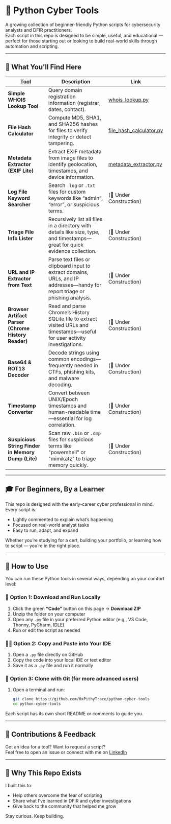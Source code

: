 # 🐍 Python Cyber Tools

A growing collection of beginner-friendly Python scripts for cybersecurity analysts and DFIR practitioners.  
Each script in this repo is designed to be simple, useful, and educational — perfect for those starting out or looking to build real-world skills through automation and scripting.

---

## 🔧 What You'll Find Here

| [Tool](https://github.com/0xPithyTrace/python-cyber-tools/blob/main/tools) | Description | Link |
|------|-------------|--------------|
| **Simple WHOIS Lookup Tool** | Query domain registration information (registrar, dates, contact). | [whois_lookup.py](https://github.com/0xPithyTrace/python-cyber-tools/blob/main/tools/whois_lookup.py) |
| **File Hash Calculator** | Compute MD5, SHA1, and SHA256 hashes for files to verify integrity or detect tampering. | [file_hash_calculator.py](https://github.com/0xPithyTrace/python-cyber-tools/blob/main/tools/file_hash_calculator.py) |
| **Metadata Extractor (EXIF Lite)** | Extract EXIF metadata from image files to identify geolocation, timestamps, and device information. | [metadata_extractor.py](https://github.com/0xPithyTrace/python-cyber-tools/blob/main/tools/metadata_extractor.py) |
| **Log File Keyword Searcher** | Search `.log` or `.txt` files for custom keywords like “admin”, “error”, or suspicious terms. | (🚧 Under Construction) |
| **Triage File Info Lister** | Recursively list all files in a directory with details like size, type, and timestamps—great for quick evidence collection. | (🚧 Under Construction) |
| **URL and IP Extractor from Text** | Parse text files or clipboard input to extract domains, URLs, and IP addresses—handy for report triage or phishing analysis. | (🚧 Under Construction) |
| **Browser Artifact Parser (Chrome History Reader)** | Read and parse Chrome’s History SQLite file to extract visited URLs and timestamps—useful for user activity investigations. | (🚧 Under Construction) |
| **Base64 & ROT13 Decoder** | Decode strings using common encodings—frequently needed in CTFs, phishing kits, and malware decoding. | (🚧 Under Construction) |
| **Timestamp Converter** | Convert between UNIX/Epoch timestamps and human-readable time—essential for log correlation. | (🚧 Under Construction) |
| **Suspicious String Finder in Memory Dump (Lite)** | Scan raw `.bin` or `.dmp` files for suspicious terms like "powershell" or "mimikatz" to triage memory quickly. | (🚧 Under Construction) |

---

## 🎓 For Beginners, By a Learner

This repo is designed with the early-career cyber professional in mind.  
Every script is:
- Lightly commented to explain what’s happening
- Focused on real-world analyst tasks
- Easy to run, adapt, and expand

Whether you’re studying for a cert, building your portfolio, or learning how to script — you’re in the right place.

---

## 🧠 How to Use

You can run these Python tools in several ways, depending on your comfort level:

### 📁 Option 1: Download and Run Locally
1. Click the green **“Code”** button on this page → **Download ZIP**
2. Unzip the folder on your computer
3. Open any `.py` file in your preferred Python editor (e.g., VS Code, Thonny, PyCharm, IDLE)
4. Run or edit the script as needed

### 🧑‍💻 Option 2: Copy and Paste into Your IDE
1. Open a `.py` file directly on GitHub
2. Copy the code into your local IDE or text editor
3. Save it as a `.py` file and run it normally

### 🧪 Option 3: Clone with Git (for more advanced users)
1. Open a terminal and run:
   ```bash
   git clone https://github.com/0xPithyTrace/python-cyber-tools
   cd python-cyber-tools

Each script has its own short README or comments to guide you.

---

## 🙌 Contributions & Feedback

Got an idea for a tool? Want to request a script?  
Feel free to open an issue or connect with me on [LinkedIn](https://linkedin.com/in/patrickworthey/)

---

## 🧠 Why This Repo Exists

I built this to:
- Help others overcome the fear of scripting
- Share what I’ve learned in DFIR and cyber investigations
- Give back to the community that helped me grow

Stay curious. Keep building.
